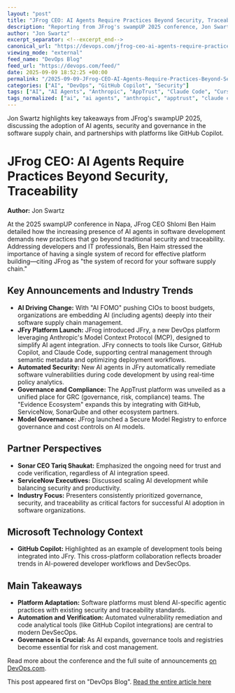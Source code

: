 ```yaml
---
layout: "post"
title: "JFrog CEO: AI Agents Require Practices Beyond Security, Traceability"
description: "Reporting from JFrog's swampUP 2025 conference, Jon Swartz covers the evolving landscape of AI agent integration in software development and DevOps. Featuring insights on trusted software supply chains, security, governance, automated vulnerability remediation, and the roles of tools like GitHub Copilot, the article highlights industry shifts and best practices for the AI era."
author: "Jon Swartz"
excerpt_separator: <!--excerpt_end-->
canonical_url: "https://devops.com/jfrog-ceo-ai-agents-require-practices-beyond-security-traceability/?utm_source=rss&utm_medium=rss&utm_campaign=jfrog-ceo-ai-agents-require-practices-beyond-security-traceability"
viewing_mode: "external"
feed_name: "DevOps Blog"
feed_url: "https://devops.com/feed/"
date: 2025-09-09 18:52:25 +00:00
permalink: "/2025-09-09-JFrog-CEO-AI-Agents-Require-Practices-Beyond-Security-Traceability.html"
categories: ["AI", "DevOps", "GitHub Copilot", "Security"]
tags: ["AI", "AI Agents", "Anthropic", "AppTrust", "Claude Code", "Cursor", "DevOps", "DevOps At The Edge", "DevSecOps", "GitHub", "GitHub Copilot", "Governance", "GRC", "JFrog", "JFrog Fly", "JFrog SwampUP", "JFry", "MCP", "Model Registry", "NVIDIA", "Policy Analytics", "Posts", "Security", "ServiceNow", "Social Facebook", "Social LinkedIn", "Social X", "Software Supply Chain", "SonarQube", "Traceability"]
tags_normalized: ["ai", "ai agents", "anthropic", "apptrust", "claude code", "cursor", "devops", "devops at the edge", "devsecops", "github", "github copilot", "governance", "grc", "jfrog", "jfrog fly", "jfrog swampup", "jfry", "mcp", "model registry", "nvidia", "policy analytics", "posts", "security", "servicenow", "social facebook", "social linkedin", "social x", "software supply chain", "sonarqube", "traceability"]
---
```


Jon Swartz highlights key takeaways from JFrog's swampUP 2025, discussing the adoption of AI agents, security and governance in the software supply chain, and partnerships with platforms like GitHub Copilot.<!--excerpt_end-->

# JFrog CEO: AI Agents Require Practices Beyond Security, Traceability

**Author:** Jon Swartz

At the 2025 swampUP conference in Napa, JFrog CEO Shlomi Ben Haim detailed how the increasing presence of AI agents in software development demands new practices that go beyond traditional security and traceability. Addressing developers and IT professionals, Ben Haim stressed the importance of having a single system of record for effective platform building—citing JFrog as "the system of record for your software supply chain."

## Key Announcements and Industry Trends

- **AI Driving Change:** With "AI FOMO" pushing CIOs to boost budgets, organizations are embedding AI (including agents) deeply into their software supply chain management.
- **JFry Platform Launch:** JFrog introduced JFry, a new DevOps platform leveraging Anthropic's Model Context Protocol (MCP), designed to simplify AI agent integration. JFry connects to tools like Cursor, GitHub Copilot, and Claude Code, supporting central management through semantic metadata and optimizing deployment workflows.
- **Automated Security:** New AI agents in JFry automatically remediate software vulnerabilities during code development by using real-time policy analytics.
- **Governance and Compliance:** The AppTrust platform was unveiled as a unified place for GRC (governance, risk, compliance) teams. The "Evidence Ecosystem" expands this by integrating with GitHub, ServiceNow, SonarQube and other ecosystem partners.
- **Model Governance:** JFrog launched a Secure Model Registry to enforce governance and cost controls on AI models.

## Partner Perspectives

- **Sonar CEO Tariq Shaukat:** Emphasized the ongoing need for trust and code verification, regardless of AI integration speed.
- **ServiceNow Executives:** Discussed scaling AI development while balancing security and productivity.
- **Industry Focus:** Presenters consistently prioritized governance, security, and traceability as critical factors for successful AI adoption in software organizations.

## Microsoft Technology Context

- **GitHub Copilot:** Highlighted as an example of development tools being integrated into JFry. This cross-platform collaboration reflects broader trends in AI-powered developer workflows and DevSecOps.

## Main Takeaways

- **Platform Adaptation:** Software platforms must blend AI-specific agentic practices with existing security and traceability standards.
- **Automation and Verification:** Automated vulnerability remediation and code analytical tools (like GitHub Copilot integrations) are central to modern DevSecOps.
- **Governance is Crucial:** As AI expands, governance tools and registries become essential for risk and cost management.

Read more about the conference and the full suite of announcements [on DevOps.com](https://devops.com/jfrog-ceo-ai-agents-require-practices-beyond-security-traceability/).

This post appeared first on "DevOps Blog". [Read the entire article here](https://devops.com/jfrog-ceo-ai-agents-require-practices-beyond-security-traceability/?utm_source=rss&utm_medium=rss&utm_campaign=jfrog-ceo-ai-agents-require-practices-beyond-security-traceability)
